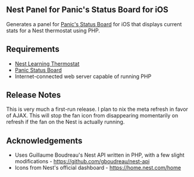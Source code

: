 Nest Panel for Panic's Status Board for iOS
---

Generates a panel for <a href="http://panic.com/statusboard/">Panic's Status Board</a> for iOS that displays current stats for a Nest thermostat using PHP.

Requirements
---
* <a href="http://www.nest.com">Nest Learning Thermostat</a>
* <a href="http://panic.com/statusboard/">Panic Status Board</a>
* Internet-connected web server capable of running PHP

Release Notes
---
This is very much a first-run release. I plan to nix the meta refresh in favor of AJAX. This will stop the fan icon from disappearing momentarily on refresh if the fan on the Nest is actually running.

Acknowledgements
---
* Uses Guillaume Boudreau's Nest API written in PHP, with a few slight modifications - https://github.com/gboudreau/nest-api
* Icons from Nest's official dashboard - https://home.nest.com/home

<img src="https://piwik.squareplanit.com/piwik.php?idsite=1&amp;rec=1" style="border:0" alt="" />

